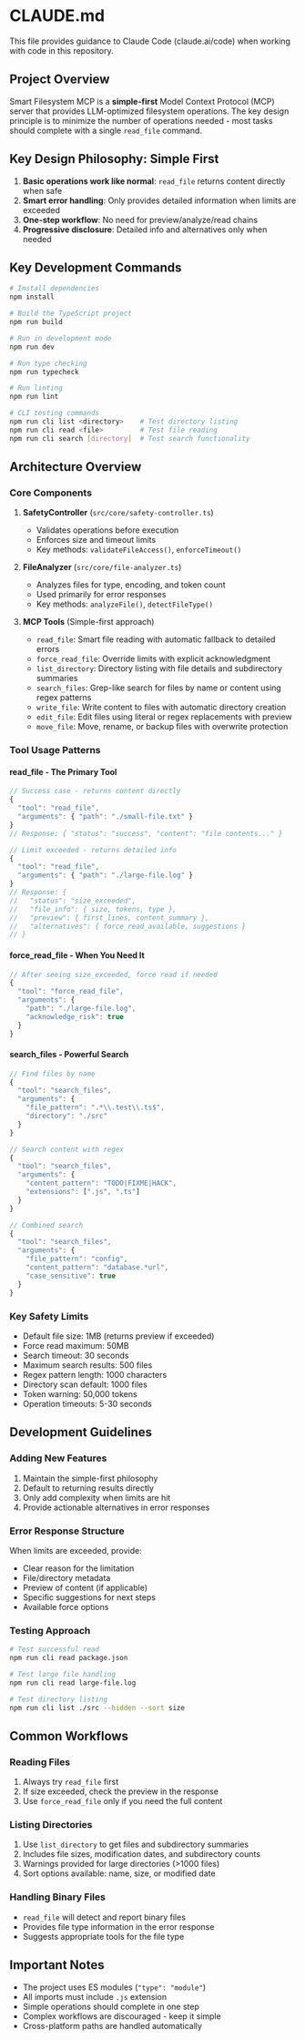 # CLAUDE.md

This file provides guidance to Claude Code (claude.ai/code) when working with code in this repository.

## Project Overview

Smart Filesystem MCP is a **simple-first** Model Context Protocol (MCP) server that provides LLM-optimized filesystem operations. The key design principle is to minimize the number of operations needed - most tasks should complete with a single `read_file` command.

## Key Design Philosophy: Simple First

1. **Basic operations work like normal**: `read_file` returns content directly when safe
2. **Smart error handling**: Only provides detailed information when limits are exceeded
3. **One-step workflow**: No need for preview/analyze/read chains
4. **Progressive disclosure**: Detailed info and alternatives only when needed

## Key Development Commands

```bash
# Install dependencies
npm install

# Build the TypeScript project
npm run build

# Run in development mode
npm run dev

# Run type checking
npm run typecheck

# Run linting
npm run lint

# CLI testing commands
npm run cli list <directory>    # Test directory listing
npm run cli read <file>         # Test file reading
npm run cli search [directory]  # Test search functionality
```

## Architecture Overview

### Core Components

1. **SafetyController** (`src/core/safety-controller.ts`)
   - Validates operations before execution
   - Enforces size and timeout limits
   - Key methods: `validateFileAccess()`, `enforceTimeout()`

2. **FileAnalyzer** (`src/core/file-analyzer.ts`)
   - Analyzes files for type, encoding, and token count
   - Used primarily for error responses
   - Key methods: `analyzeFile()`, `detectFileType()`

3. **MCP Tools** (Simple-first approach)
   - `read_file`: Smart file reading with automatic fallback to detailed errors
   - `force_read_file`: Override limits with explicit acknowledgment
   - `list_directory`: Directory listing with file details and subdirectory summaries
   - `search_files`: Grep-like search for files by name or content using regex patterns
   - `write_file`: Write content to files with automatic directory creation
   - `edit_file`: Edit files using literal or regex replacements with preview
   - `move_file`: Move, rename, or backup files with overwrite protection

### Tool Usage Patterns

#### read_file - The Primary Tool

```typescript
// Success case - returns content directly
{
  "tool": "read_file",
  "arguments": { "path": "./small-file.txt" }
}
// Response: { "status": "success", "content": "file contents..." }

// Limit exceeded - returns detailed info
{
  "tool": "read_file", 
  "arguments": { "path": "./large-file.log" }
}
// Response: {
//   "status": "size_exceeded",
//   "file_info": { size, tokens, type },
//   "preview": { first_lines, content_summary },
//   "alternatives": { force_read_available, suggestions }
// }
```

#### force_read_file - When You Need It

```typescript
// After seeing size_exceeded, force read if needed
{
  "tool": "force_read_file",
  "arguments": { 
    "path": "./large-file.log",
    "acknowledge_risk": true
  }
}
```

#### search_files - Powerful Search

```typescript
// Find files by name
{
  "tool": "search_files",
  "arguments": { 
    "file_pattern": ".*\\.test\\.ts$",
    "directory": "./src"
  }
}

// Search content with regex
{
  "tool": "search_files",
  "arguments": {
    "content_pattern": "TODO|FIXME|HACK",
    "extensions": [".js", ".ts"]
  }
}

// Combined search
{
  "tool": "search_files",
  "arguments": {
    "file_pattern": "config",
    "content_pattern": "database.*url",
    "case_sensitive": true
  }
}
```

### Key Safety Limits

- Default file size: 1MB (returns preview if exceeded)
- Force read maximum: 50MB
- Search timeout: 30 seconds
- Maximum search results: 500 files
- Regex pattern length: 1000 characters 
- Directory scan default: 1000 files
- Token warning: 50,000 tokens
- Operation timeouts: 5-30 seconds

## Development Guidelines

### Adding New Features

1. Maintain the simple-first philosophy
2. Default to returning results directly
3. Only add complexity when limits are hit
4. Provide actionable alternatives in error responses

### Error Response Structure

When limits are exceeded, provide:
- Clear reason for the limitation
- File/directory metadata
- Preview of content (if applicable)  
- Specific suggestions for next steps
- Available force options

### Testing Approach

```bash
# Test successful read
npm run cli read package.json

# Test large file handling
npm run cli read large-file.log

# Test directory listing
npm run cli list ./src --hidden --sort size
```

## Common Workflows

### Reading Files

1. Always try `read_file` first
2. If size exceeded, check the preview in the response
3. Use `force_read_file` only if you need the full content

### Listing Directories

1. Use `list_directory` to get files and subdirectory summaries
2. Includes file sizes, modification dates, and subdirectory counts
3. Warnings provided for large directories (>1000 files)
4. Sort options available: name, size, or modified date

### Handling Binary Files

- `read_file` will detect and report binary files
- Provides file type information in the error response
- Suggests appropriate tools for the file type

## Important Notes

- The project uses ES modules (`"type": "module"`)
- All imports must include `.js` extension
- Simple operations should complete in one step
- Complex workflows are discouraged - keep it simple
- Cross-platform paths are handled automatically